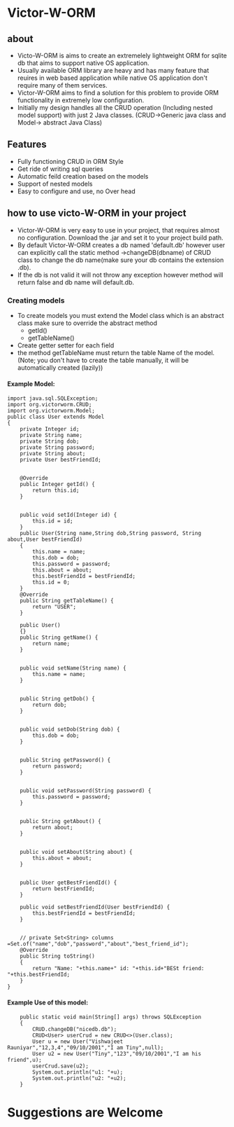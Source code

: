 # Victor-W-ORM
## about
- Victo-W-ORM is aims to create an extremelely lightweight ORM for sqlite db that aims to support native OS application.
- Usually available ORM library are heavy and has many feature that reuires in web based application while native OS application don't 
require many of them services.
- Victor-W-ORM aims to find a  solution for this problem to provide ORM functionality in extremely low configuration.
- Initially my design handles all the CRUD operation (Including nested model support) with just 2 Java classes. (CRUD->Generic java class and Model-> abstract Java Class)

## Features
- Fully functioning CRUD in ORM Style
- Get ride of writing sql queries
- Automatic feild creation based on the models
- Support of nested models
- Easy to configure and use, no Over head

## how to use victo-W-ORM in your project
- Victor-W-ORM is very easy to use in your project, that requires almost no configuration. Download the .jar and set it to your project build path.
- By default Victor-W-ORM creates a db named 'default.db' however user can explicitly call the static method ->changeDB(dbname) of CRUD class to change the db name(make sure your db contains the extension .db).
- If the db is not valid it will not throw any exception however method will return false and db name will default.db.

### Creating models
- To create models you must extend the Model class which is an abstract class make sure to override the abstract method
    - getId()
    - getTableName()
- Create getter setter for each field
- the method getTableName must return the table Name of the model. (Note; you don't have to create the table manually, it will be automatically created (lazily))


#### Example Model:

```
import java.sql.SQLException;
import org.victorworm.CRUD;
import org.victorworm.Model;
public class User extends Model
{
	private Integer id;
	private String name;
	private String dob;
	private String password;
	private String about;
	private User bestFriendId;


	@Override
	public Integer getId() {
		return this.id;
	}


	public void setId(Integer id) {
		this.id = id;
	}
	public User(String name,String dob,String password, String about,User bestFriendId)
	{
		this.name = name;
		this.dob = dob;
		this.password = password;
		this.about = about;
		this.bestFriendId = bestFriendId;
        this.id = 0;
	}
	@Override
	public String getTableName() {
		return "USER";
	}

	public User()
	{}
	public String getName() {
		return name;
	}


	public void setName(String name) {
		this.name = name;
	}


	public String getDob() {
		return dob;
	}


	public void setDob(String dob) {
		this.dob = dob;
	}


	public String getPassword() {
		return password;
	}


	public void setPassword(String password) {
		this.password = password;
	}


	public String getAbout() {
		return about;
	}


	public void setAbout(String about) {
		this.about = about;
	}


	public User getBestFriendId() {
		return bestFriendId;
	}

	public void setBestFriendId(User bestFriendId) {
		this.bestFriendId = bestFriendId;
	}


	// private Set<String> columns =Set.of("name","dob","password","about","best_friend_id"); 
	@Override
    public String toString()
    {
        return "Name: "+this.name+" id: "+this.id+"BESt friend: "+this.bestFriendId;
    }
}
```

#### Example Use of this model:

```
	public static void main(String[] args) throws SQLException
	{
        CRUD.changeDB("nicedb.db");
		CRUD<User> userCrud = new CRUD<>(User.class);
		User u = new User("Vishwajeet Rauniyar","12,3,4","09/10/2001","I am Tiny",null);
		User u2 = new User("Tiny","123","09/10/2001","I am his friend",u);
		userCrud.save(u2);
        System.out.println("u1: "+u);
        System.out.println("u2: "+u2);
	}
```

# Suggestions are Welcome


